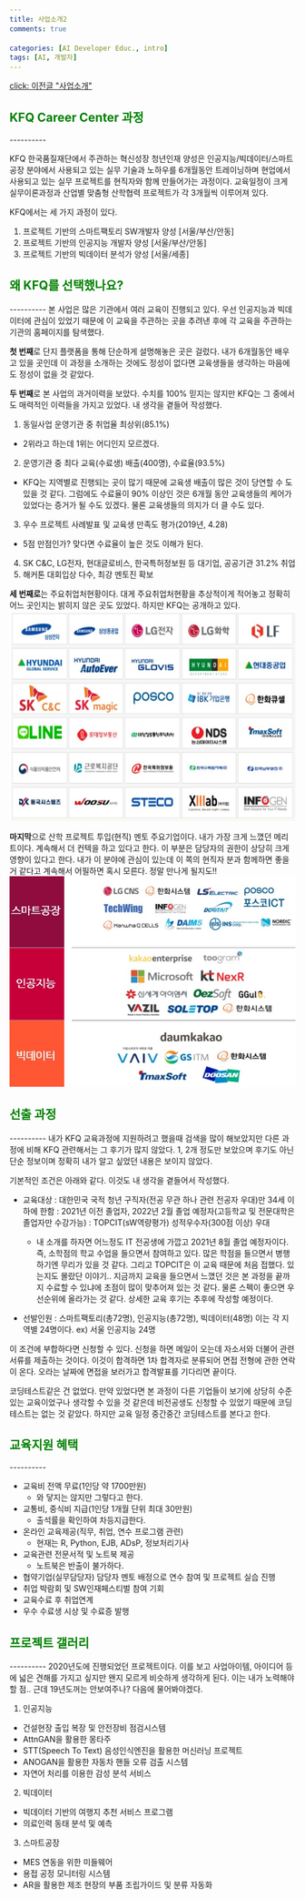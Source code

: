 ```yaml
---
title: 사업소개2
comments: true

categories: [AI Developer Educ., intro]
tags: [AI, 개발자]
---
```


[click: 이전글 "사업소개"](/posts/intro)

<h2><span style="color:green"> 
KFQ Career Center 과정 </span></h2>
----------

KFQ 한국품질재단에서 주관하는 혁신성장 청년인재 양성은 인공지능/빅데이터/스마트공장 분야에서 사용되고 있는 실무 기술과 노하우를 6개월동안 트레이닝하며 현업에서 사용되고 있는 실무 프로젝트를 현직자와 함께 만들어가는 과정이다. 교육일정이 크게 실무이론과정과 산업별 맞춤형 산학협력 프로젝트가 각 3개월씩 이루어져 있다.

KFQ에서는 세 가지 과정이 있다.
1. 프로젝트 기반의 스마트팩토리 SW개발자 양성 [서울/부산/안동]
2. 프로젝트 기반의 인공지능 개발자 양성 [서울/부산/안동]
3. 프로젝트 기반의 빅데이터 분석가 양성 [서울/세종]


<h2><span style="color:green"> 
왜 KFQ를 선택했나요? </span></h2>
----------
본 사업은 많은 기관에서 여러 교육이 진행되고 있다. 우선 인공지능과 빅데이터에 관심이 있었기 때문에 이 교육을 주관하는 곳을 추려낸 후에 각 교육을 주관하는 기관의 홈페이지를 탐색했다. 

**첫 번째**로 단지 플랫폼을 통해 단순하게 설명해놓은 곳은 걸렀다. 내가 6개월동안 배우고 있을 곳인데 이 과정을 소개하는 것에도 정성이 없다면 교육생들을 생각하는 마음에도 정성이 없을 것 같았다. 

**두 번째**로 본 사업의 과거이력을 보았다. 수치를 100% 믿지는 않지만 KFQ는 그 중에서도 매력적인 이력들을 가지고 있었다. 내 생각을 곁들어 작성했다.
1. 동일사업 운영기관 중 취업율 최상위(85.1%)
 - 2위라고 하는데 1위는 어디인지 모르겠다.
2. 운영기관 중 최다 교육(수료생) 배출(400명), 수료율(93.5%)
  - KFQ는 지역별로 진행되는 곳이 많기 때문에 교육생 배출이 많은 것이 당연할 수 도 있을 것 같다. 그럼에도 수료율이 90% 이상인 것은 6개월 동안 교육생들의 케어가 있었다는 증거가 될 수도 있겠다. 물론 교육생들의 의지가 더 클 수도 있다.
3. 우수 프로젝트 사례발표 및 교육생 만족도 평가(2019년, 4.28)
 - 5점 만점인가? 맞다면 수료율이 높은 것도 이해가 된다.
4. SK C&C, LG전자, 현대글로비스, 한국특허정보원 등 대기업, 공공기관 31.2% 취업
5. 해커톤 대회입상 다수, 최강 멘토진 확보

**세 번째로**는 주요취업처현황이다. 대게 주요취업처현황을 추상적이게 적어놓고 정확히 어느 곳인지는 밝히지 않은 곳도 있었다. 하지만 KFQ는 공개하고 있다.
<img src="/assets/img/image/kfq.jpg"  width="700" height="370">
 <!-- 마크다운 형식
![kfq](/assets/img/image/kfq.jpg)
 -->

**마지막**으로 산학 프로젝트 투입(현직) 멘토 주요기업이다. 내가 가장 크게 느꼈던 메리트이다. 계속해서 더 컨텍을 하고 있다고 한다. 이 부분은 담당자의 권한이 상당히 크게 영향이 있다고 한다. 내가 이 분야에 관심이 있는데 이 쪽의 현직자 분과 함께하면 좋을 거 같다고 계속해서 어필하면 혹시 모른다. 정말 만나게 될지도!!
<img src="/assets/img/image/kfq2.jpg"  width="700" height="370">


<h2><span style="color:green">
선출 과정 </span></h2>
----------
내가 KFQ 교육과정에 지원하려고 했을때 검색을 많이 해보았지만 다른 과정에 비해 KFQ 관련해서는 그 후기가 많지 않았다. 1, 2개 정도만 보았으며 후기도 아닌 단순 정보이며 정확히 내가 알고 싶었던 내용은 보이지 않았다.

기본적인 조건은 아래와 같다. 이것도 내 생각을 곁들어서 작성했다.
- 교육대상
  : 대한민국 국적 청년 구직자(전공 무관 하나 관련 전공자 우대)만 34세 이하에 한함
  : 2021년 이전 졸업자, 2022년 2월 졸업 예정자(고등학교 및 전문대학은 졸업자만 수강가능)
  : TOPCIT(sW역량평가) 성적우수자(300점 이상) 우대

  - 내 소개를 하자면 어느정도 IT 전공생에 가깝고 2021년 8월 졸업 예정자이다. 즉, 소학점의 학교 수업을 들으면서 참여하고 있다. 많은 학점을 들으면서 병행하기엔 무리가 있을 것 같다. 그리고 TOPCIT은 이 교육 때문에 처음 접했다. 있는지도 몰랐단 이야기.. 지금까지 교육을 들으면서 느꼈던 것은 본 과정을 끝까지 수료할 수 있냐에 초점이 많이 맞추어져 있는 것 같다. 물론 스펙이 좋으면 우선순위에 올라가는 것 같다. 상세한 교육 후기는 추후에 작성할 예정이다. 

- 선발인원
  : 스마트팩토리(총72명), 인공지능(총72명), 빅데이터(48명) 이는 각 지역별 24명이다. ex) 서울 인공지능 24명

이 조건에 부합하다면 신청할 수 있다. 신청을 하면 메일이 오는데 자소서와 더불어 관련 서류를 제출하는 것이다. 이것이 합격하면 1차 합격자로 분류되어 면접 전형에 관한 연락이 온다. 오라는 날짜에 면접을 보러가고 합격발표를 기다리면 끝이다.

코딩테스트같은 건 없었다. 만약 있었다면 본 과정이 다른 기업들이 보기에 상당히 수준 있는 교육이었구나 생각할 수 있을 것 같은데 비전공생도 신청할 수 있었기 때문에 코딩테스트는 없는 것 같았다. 하지만 교육 일정 중간중간 코딩테스트를 본다고 한다.

<h2><span style="color:green">
교육지원 혜택 </span></h2>
----------

- 교육비 전액 무료(1인당 약 1700만원)
  - 와 닿지는 않지만 그렇다고 한다.
- 교통비, 중식비 지급(1인당 1개월 단위 최대 30만원)
  - 출석률을 확인하여 차등지급한다.
- 온라인 교육제공(직무, 취업, 연수 프로그램 관련)
  - 현재는 R, Python, EJB, ADsP, 정보처리기사
- 교육관련 전문서적 및 노트북 제공
  - 노트북은 반출이 불가하다.
- 협약기업(실무담당자) 담당자 멘토 배정으로 연수 참여 및 프로젝트 실습 진행
- 취업 박람회 및 SW인재페스티벌 참여 기회
- 교육수료 후 취업연계
- 우수 수료생 시상 및 수료증 발행

<h2><span style="color:green">
프로젝트 갤러리 </span></h2>
----------
2020년도에 진행되었던 프로젝트이다. 이를 보고 사업아이템, 아이디어 등에 넓은 견해를 가지고 싶지만 왠지 모르게 비슷하게 생각하게 된다. 이는 내가 노력해야 할 점.. 근데 19년도꺼는 안보여주나? 다음에 물어봐야겠다.

1. 인공지능
- 건설현장 출입 복장 및 안전장비 점검시스템
- AttnGAN을 활용한 몽타주
- STT(Speech To Text) 음성인식엔진을 활용한 머신러닝 프로젝트
- ANOGAN을 활용한 자동차 핸들 오류 검출 시스템
- 자연어 처리를 이용한 감성 분석 서비스

2. 빅데이터
- 빅데이터 기반의 여행지 추천 서비스 프로그램
- 의료인력 동태 분석 및 예측

3. 스마트공장
- MES 연동을 위한 미들웨어
- 용접 공정 모니터링 시스템
- AR을 활용한 제조 현장의 부품 조립가이드 및 분류 자동화